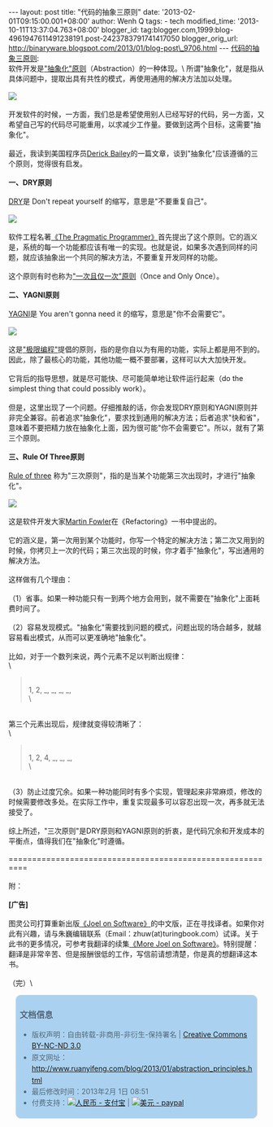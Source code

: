 --- layout: post title: "代码的抽象三原则" date:
'2013-02-01T09:15:00.001+08:00' author: Wenh Q tags: - tech
modified\_time: '2013-10-11T13:37:04.763+08:00' blogger\_id:
tag:blogger.com,1999:blog-4961947611491238191.post-2423783791741417050
blogger\_orig\_url:
http://binaryware.blogspot.com/2013/01/blog-post\_9706.html ---
[代码的抽象三原则](http://www.ruanyifeng.com/blog/2013/01/abstraction_principles.html):\
软件开发是["抽象化"原则](http://en.wikipedia.org/wiki/Abstraction_principle_(computer_programming))（Abstraction）的一种体现。\
所谓"抽象化"，就是指从具体问题中，提取出具有共性的模式，再使用通用的解决方法加以处理。\
\
![](http://image.beekka.com/blog/201301/bg2013013105.jpg)\
\
开发软件的时候，一方面，我们总是希望使用别人已经写好的代码，另一方面，又希望自己写的代码尽可能重用，以求减少工作量。要做到这两个目标，这需要"抽象化"。\
\
最近，我读到美国程序员[Derick
Bailey](http://lostechies.com/derickbailey/2012/10/31/abstraction-the-rule-of-three/)的一篇文章，谈到"抽象化"应该遵循的三个原则，觉得很有启发。\
\
**一、DRY原则**\
\
[DRY](http://en.wikipedia.org/wiki/Don%27t_repeat_yourself)是 Don't
repeat yourself 的缩写，意思是"不要重复自己"。\
\
![](http://image.beekka.com/blog/201301/bg2013013102.jpg)\
\
软件工程名著[《The Pragmatic
Programmer》](http://en.wikipedia.org/wiki/The_Pragmatic_Programmer)首先提出了这个原则。它的涵义是，系统的每一个功能都应该有唯一的实现。也就是说，如果多次遇到同样的问题，就应该抽象出一个共同的解决方法，不要重复开发同样的功能。\
\
这个原则有时也称为["一次且仅一次"原则](http://zh.wikipedia.org/wiki/%E4%B8%80%E6%AC%A1%E4%B8%94%E4%BB%85%E4%B8%80%E6%AC%A1)（Once
and Only Once）。\
\
**二、YAGNI原则**\
\
[YAGNI](http://en.wikipedia.org/wiki/You_ain%27t_gonna_need_it)是 You
aren't gonna need it 的缩写，意思是"你不会需要它"。\
\
![](http://image.beekka.com/blog/201301/bg2013013103.jpg)\
\
这是["极限编程"](http://en.wikipedia.org/wiki/Extreme_programming)提倡的原则，指的是你自以为有用的功能，实际上都是用不到的。因此，除了最核心的功能，其他功能一概不要部署，这样可以大大加快开发。\
\
它背后的指导思想，就是尽可能快、尽可能简单地让软件运行起来（do the
simplest thing that could possibly work）。\
\
但是，这里出现了一个问题。仔细推敲的话，你会发现DRY原则和YAGNI原则并非完全兼容。前者追求"抽象化"，要求找到通用的解决方法；后者追求"快和省"，意味着不要把精力放在抽象化上面，因为很可能"你不会需要它"。所以，就有了第三个原则。\
\
**三、Rule Of Three原则**\
\
[Rule of
three](http://en.wikipedia.org/wiki/Rule_of_three_(computer_programming))
称为"三次原则"，指的是当某个功能第三次出现时，才进行"抽象化"。\
\
![](http://image.beekka.com/blog/201301/bg2013013104.jpg)\
\
这是软件开发大家[Martin
Fowler](http://en.wikipedia.org/wiki/Martin_Fowler)在《Refactoring》一书中提出的。\
\
它的涵义是，第一次用到某个功能时，你写一个特定的解决方法；第二次又用到的时候，你拷贝上一次的代码；第三次出现的时候，你才着手"抽象化"，写出通用的解决方法。\
\
这样做有几个理由：\
\
（1）省事。如果一种功能只有一到两个地方会用到，就不需要在"抽象化"上面耗费时间了。\
\
（2）容易发现模式。"抽象化"需要找到问题的模式，问题出现的场合越多，就越容易看出模式，从而可以更准确地"抽象化"。\
\
比如，对于一个数列来说，两个元素不足以判断出规律：\
\

> \
> 1, 2, \_, \_, \_, \_,\
> \

\
第三个元素出现后，规律就变得较清晰了：\
\

> \
> 1, 2, 4, \_, \_, \_,\
> \

\
（3）防止过度冗余。如果一种功能同时有多个实现，管理起来非常麻烦，修改的时候需要修改多处。在实际工作中，重复实现最多可以容忍出现一次，再多就无法接受了。\
\
综上所述，"三次原则"是DRY原则和YAGNI原则的折衷，是代码冗余和开发成本的平衡点，值得我们在"抽象化"时遵循。\
\
==========================================================\
\
附：\
\
**\[广告\]**\
\
图灵公司打算重新出版[《Joel on
Software》](http://www.amazon.com/Joel-Software-Occasionally-Developers-Designers/dp/1590593898/)的中文版，正在寻找译者。如果你对此有兴趣，请与朱巍编辑联系（Email：zhuw(at)turingbook.com）试译。关于此书的更多情况，可参考我翻译的续集[《More
Joel on
Software》](http://www.ruanyifeng.com/docs/mjos/)。特别提醒：翻译是非常辛苦、但是报酬很低的工作，写信前请想清楚，你是真的想翻译这本书。\
\
（完）\

<div
style="background-color: #aad2f0; border-radius: 10px; border: 1px solid #d3d3d3; color: #556677; line-height: 160%; margin: 1em; padding: 0.3em 0.5em;">

### 文档信息

-   版权声明：自由转载-非商用-非衍生-保持署名 | [Creative Commons
    BY-NC-ND
    3.0](http://creativecommons.org/licenses/by-nc-nd/3.0/deed.zh)
-   原文网址：<http://www.ruanyifeng.com/blog/2013/01/abstraction_principles.html>
-   最后修改时间：2013年2月 1日 08:51
-   付费支持：[![人民币 -
    支付宝](http://www.ruanyifeng.com/blog/images/rmb_32.png "人民币")](https://me.alipay.com/ruanyf)
    | [![美元 -
    paypal](http://www.ruanyifeng.com/blog/images/dollar_32.png "美元")](https://www.paypal.com/cgi-bin/webscr?cmd=_xclick&business=yifeng.ruan@gmail.com&currency_code=USD&amount=0.99&return=http://www.ruanyifeng.com/thank.html&item_name=Ruan%20YiFeng%27s%20Blog&undefined_quantity=1&no_note=0)

</div>

<div
style="border-radius: 10px; color: #556677; line-height: 160%; margin: 1em; padding: 0.3em 0.5em;">

</div>
